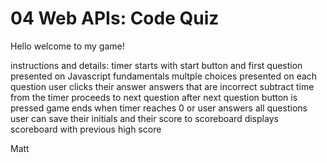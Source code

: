 # 04 Web APIs: Code Quiz

Hello welcome to my game!

instructions and details:
timer starts with start button and first question presented on Javascript fundamentals
multple choices presented on each question
user clicks their answer
answers that are incorrect subtract time from the timer
proceeds to next question after next question button is pressed
game ends when timer reaches 0 or user answers all questions
user can save their initials and their score to scoreboard
displays scoreboard with previous high score 

Matt